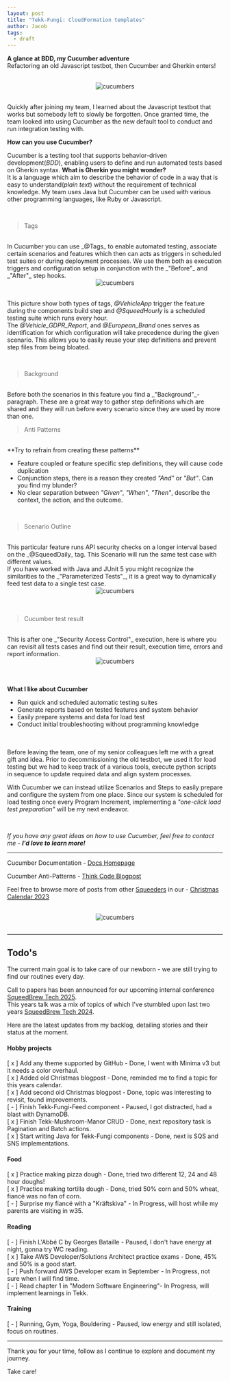 ```yaml
---
layout: post
title: "Tekk-Fungi: CloudFormation templates"
author: Jacob
tags:
  - draft
---
```

**A glance at BDD, my Cucumber adventure**
<br/>
Refactoring an old Javascript testbot, then Cucumber and Gherkin enters!

<br/>
<div style="text-align: center"><img title="cucumbers" alt="cucumbers" src="/assets/posts/cucumber-and-bdd/cucumbers.jpg"></div>
<br/>

Quickly after joining my team, I learned about the Javascript testbot that works but somebody left to slowly be forgotten.
Once granted time, the team looked into using Cucumber as the new default tool to conduct and run integration testing with.

**How can you use Cucumber?**

Cucumber is a testing tool that supports behavior-driven development(_BDD_), enabling users to define and run automated tests based on Gherkin syntax. **What is Gherkin you might wonder?**
<br/>
It is a language which aim to describe the behavior of code in a way that is easy to understand(_plain text_) without the requirement of technical knowledge.
My team uses Java but Cucumber can be used with various other programming languages, like Ruby or Javascript.

<br/>

>Tags

<br/>
In Cucumber you can use _@Tags_ to enable automated testing, associate certain scenarios and features which then can acts as triggers in scheduled test suites or during deployment processes. 
We use them both as execution triggers and configuration setup in conjunction with the _"Before"_ and _"After"_ step hooks.

<br/>
<div style="text-align: center"><img title="cucumbers" alt="cucumbers" src="/assets/posts/cucumber-and-bdd/tags.png"></div>
<br/>

This picture show both types of tags, _@VehicleApp_ trigger the feature during the components build step and _@SqueedHourly_ is a scheduled testing suite which runs every hour.
<br/>
The _@Vehicle_GDPR_Report_, and _@European_Brand_ ones serves as identification for which configuration will take precedence during the given scenario.
This allows you to easily reuse your step definitions and prevent step files from being bloated.

<br/>

>Background

<br/>
Before both the scenarios in this feature you find a _"Background"_-paragraph. These are a great way to gather step definitions which are shared and they will run before every scenario since they are used by more than one.

<br/>

>Anti Patterns

<br/>
**Try to refrain from creating these patterns**

- Feature coupled or feature specific step definitions, they will cause code duplication
- Conjunction steps, there is a reason they created _"And"_ or _"But"_. Can you find my blunder?
- No clear separation between _"Given"_, _"When"_, _"Then"_, describe the context, the action, and the outcome.

<br/>

>Scenario Outline

<br/>
This particular feature runs API security checks on a longer interval based on the _@SqueedDaily_ tag. This Scenario will run the same test case with different values. 
<br/>
If you have worked with Java and JUnit 5 you might recognize the similarities to the _"Parameterized Tests"_, it is a great way to dynamically feed test data to a single test case.

<br/>
<div style="text-align: center"><img title="cucumbers" alt="cucumbers" src="/assets/posts/cucumber-and-bdd/scenario-outline.png"></div>
<br/>
<br/>

>Cucumber test result

<br/>
This is after one _"Security Access Control"_ execution, here is where you can revisit all tests cases and find out their result, execution time, errors and report information.

<br/>
<div style="text-align: center"><img title="cucumbers" alt="cucumbers" src="/assets/posts/cucumber-and-bdd/test-results.png"></div>
<br/>
<br/>

**What I like about Cucumber**

- Run quick and scheduled automatic testing suites
- Generate reports based on tested features and system behavior
- Easily prepare systems and data for load test
- Conduct initial troubleshooting without programming knowledge

<br/>
<br/>
Before leaving the team, one of my senior colleagues left me with a great gift and idea. 
Prior to decommissioning the old testbot, we used it for load testing but we had to keep track of a various tools, execute python scripts in sequence to update required data and align system processes. 

With Cucumber we can instead utilize Scenarios and Steps to easily prepare and configure the system from one place.
Since our system is scheduled for load testing once every Program Increment, implementing a _"one-click load test preparation"_ will be my next endeavor.

<br/>

_If you have any great ideas on how to use Cucumber, feel free to contact me - **I'd love to learn more!**_

---

Cucumber Documentation - [Docs Homepage](https://cucumber.io/docs/cucumber/)

Cucumber Anti-Patterns - [Think Code Blogpost](https://www.thinkcode.se/blog/2016/06/22/cucumber-antipatterns)

Feel free to browse more of posts from other [Squeeders](https://www.squeed.com/vilka-vi-aer/squeeders/) in our - [Christmas Calendar 2023](https://www.squeed.com/julkalender-2023/)

<br/>
<div style="text-align: center"><img title="cucumbers" alt="cucumbers" src="/assets/posts/cucumber-and-bdd/general-tech-picture.png"></div>
<br/>

---

## Todo's
The current main goal is to take care of our newborn - we are still trying to find our routines every day.

Call to papers has been announced for our upcoming internal conference [SqueedBrew Tech 2025](https://squeedbrew-tech-2025.sessionize.com/).
<br/>
This years talk was a mix of topics of which I've stumbled upon last two years [SqueedBrew Tech 2024](https://squeedbrew-tech-2024.sessionize.com/).

Here are the latest updates from my backlog, detailing stories and their status at the moment.

#### Hobby projects
[ x ] Add any theme supported by GitHub - Done, I went with Minima v3 but it needs a color overhaul.
<br/>
[ x ] Added old Christmas blogpost - Done, reminded me to find a topic for this years calendar.
<br/>
[ x ] Add second old Christmas blogpost - Done, topic was interesting to revisit, found improvements.
<br/>
[ - ] Finish Tekk-Fungi-Feed component - Paused, I got distracted, had a blast with DynamoDB.
<br/>
[ x ] Finish Tekk-Mushroom-Manor CRUD - Done, next repository task is Pagination and Batch actions.
<br/>
[ x ] Start writing Java for Tekk-Fungi components - Done, next is SQS and SNS implementations.

####  Food
[ x ] Practice making pizza dough - Done, tried two different 12, 24 and 48 hour doughs!
<br/>
[ x ] Practice making tortilla dough - Done, tried 50% corn and 50% wheat, fiancé was no fan of corn.
<br/>
[ - ] Surprise my fiancé with a "Kräftskiva" - In Progress, will host while my parents are visiting in w35.

#### Reading
[ - ] Finish L'Abbé C by Georges Bataille - Paused, I don't have energy at night, gonna try WC reading.
<br/>
[ x ] Take AWS Developer/Solutions Architect practice exams - Done, 45% and 50% is a good start.
<br/>
[ - ] Push forward AWS Developer exam in September - In Progress, not sure when I will find time.
<br/>
[ - ] Read chapter 1 in "Modern Software Engineering"- In Progress, will implement learnings in Tekk.

#### Training
[ - ] Running, Gym, Yoga, Bouldering - Paused, low energy and still isolated, focus on routines.

---
Thank you for your time, follow as I continue to explore and document my journey.

Take care!